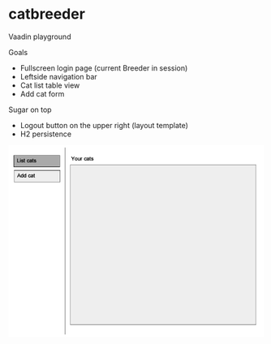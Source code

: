 catbreeder
==========

Vaadin playground

Goals
- Fullscreen login page (current Breeder in session)
- Leftside navigation bar
- Cat list table view
- Add cat form

Sugar on top
- Logout button on the upper right (layout template)
- H2 persistence

![](https://raw.githubusercontent.com/bugix/catbreeder/master/doc/img/catbreeder.png)
